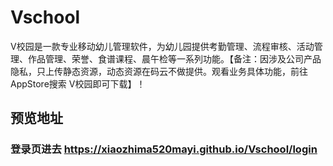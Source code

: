 # Vschool
V校园是一款专业移动幼儿管理软件，为幼儿园提供考勤管理、流程审核、活动管理、作品管理、荣誉、食谱课程、晨午检等一系列功能。【备注：因涉及公司产品隐私，只上传静态资源，动态资源在码云不做提供。观看业务具体功能，前往AppStore搜索 V校园即可下载】！
## 预览地址
### 登录页进去 https://xiaozhima520mayi.github.io/Vschool/login